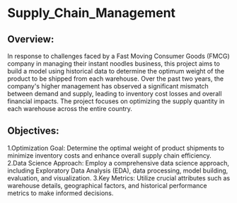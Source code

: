 # Supply_Chain_Management
## Overview:
In response to challenges faced by a Fast Moving Consumer Goods (FMCG) company in managing their instant noodles business, this project aims to build a model using historical data to determine the optimum weight of the product to be shipped from each warehouse. Over the past two years, the company's higher management has observed a significant mismatch between demand and supply, leading to inventory cost losses and overall financial impacts. The project focuses on optimizing the supply quantity in each warehouse across the entire country.
## Objectives:
1.Optimization Goal: Determine the optimal weight of product shipments to minimize inventory costs and enhance overall supply chain efficiency.
2.Data Science Approach: Employ a comprehensive data science approach, including Exploratory Data Analysis (EDA), data processing, model building, evaluation, and visualization.
3.Key Metrics: Utilize crucial attributes such as warehouse details, geographical factors, and historical performance metrics to make informed decisions.
